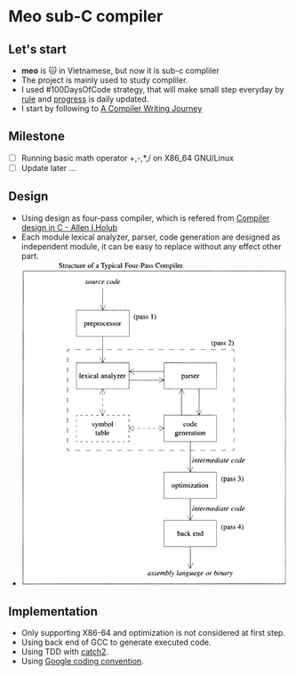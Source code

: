 # Meo sub-C compiler

## Let's start
- **meo** is :cat: in Vietnamese, but now  it is sub-c compliler
- The project is mainly used to study compliler.
- I used #100DaysOfCode strategy, that will make small step everyday by [rule](https://github.com/kallaway/100-days-of-code/blob/master/rules.md) and [progress](100days.md) is daily updated.
- I start by following to [A Compiler Writing Journey](https://github.com/DoctorWkt/acwj)

## Milestone
- [ ] Running basic math operator +,-,*,/ on X86_64 GNU/Linux
- [ ] Update later ...

## Design
- Using design as four-pass compiler, which is refered from [Compiler design in C - Allen I.Holub](https://holub.com/goodies/compiler/compilerDesignInC.pdf)
- Each module lexical analyzer, parser, code generation are designed as independent module, it can be easy to replace without any effect other part.
- ![Structure of four-pass compiler](system_struct.png)

## Implementation
- Only supporting X86-64 and optimization is not considered at first step.
- Using back end of GCC to generate executed code.
- Using TDD with [catch2](https://github.com/catchorg/Catch2).
- Using [Google coding convention](https://google.github.io/styleguide/cppguide.html).
